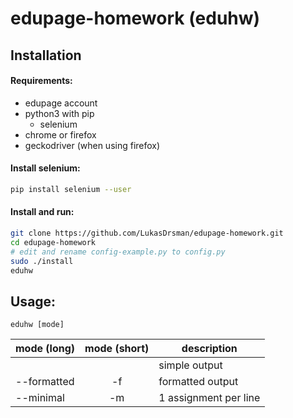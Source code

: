 # edupage-homework (eduhw)
## Installation
#### Requirements:
* edupage account
* python3 with pip
  * selenium
* chrome or firefox
* geckodriver (when using firefox)

#### Install selenium:
```sh
pip install selenium --user
```

#### Install and run:
```sh
git clone https://github.com/LukasDrsman/edupage-homework.git
cd edupage-homework
# edit and rename config-example.py to config.py
sudo ./install
eduhw
```

## Usage:
```
eduhw [mode]
```
| mode (long)   | mode (short)| description                                 |
| ------------- |:-----------:|--------------                               |
|               |             | simple output                               |
| --formatted   | -f          | formatted output                            |
| --minimal     | -m          | 1 assignment per line                       |
<br>
